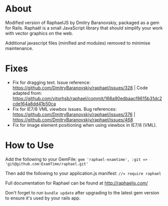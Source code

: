 About
======
Modified version of RaphaelJS by Dmitry Baranovskiy, packaged as a gem for Rails. Raphaël is a small JavaScript library that should simplify your work with vector graphics on the web.

Additional javascript files (minified and modules) removed to minimise maintenance.


Fixes
=====
- Fix for dragging text. Issue reference: https://github.com/DmitryBaranovskiy/raphael/issues/328 | Code adapted from: https://github.com/vitorhsb/raphael/commit/168a90edbaacf8615b31dc2cde164a8dd41b50ca
- Fix for IE7/8 VML viewbox issues. Bug references: https://github.com/DmitryBaranovskiy/raphael/issues/376 | https://github.com/DmitryBaranovskiy/raphael/issues/468
- Fix for image element positioning when using viewbox in IE7/8 (VML).
  
How to Use
===========
Add the following to your GemFile: 
`gem 'raphael-examtime', :git => 'git@github.com:ExamTime/raphael.git'`

Then add the following to your application.js manifest:
`//= require raphael`

Full documentation for Raphael can be found at http://raphaeljs.com/

Don't forget to run `bundle update` after upgrading to the latest gem version to ensure it's used by your rails app.
